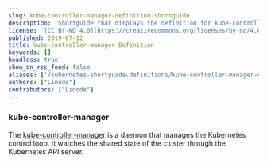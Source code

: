 ```yaml
---
slug: kube-controller-manager-definition-shortguide
description: 'Shortguide that displays the definition for kube-controller-manager.'
license: '[CC BY-ND 4.0](https://creativecommons.org/licenses/by-nd/4.0)'
published: 2019-07-12
title: kube-controller-manager Definition
keywords: []
headless: true
show_on_rss_feed: false
aliases: ['/kubernetes-shortguide-definitions/kube-controller-manager-definition-shortguide/']
authors: ["Linode"]
contributors: ["Linode"]
---
```


### kube-controller-manager

The [kube-controller-manager](https://kubernetes.io/docs/reference/command-line-tools-reference/kube-controller-manager/) is a daemon that manages the Kubernetes control loop. It watches the shared state of the cluster through the Kubernetes API server.
